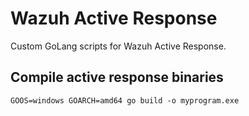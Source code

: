 # Wazuh Active Response

Custom GoLang scripts for Wazuh Active Response.

## Compile active response binaries
`GOOS=windows GOARCH=amd64 go build -o myprogram.exe`
